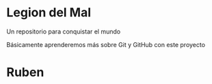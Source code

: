 # Legion del Mal
Un repositorio para conquistar el mundo

Básicamente aprenderemos más sobre Git y GitHub con este proyecto


# Ruben
